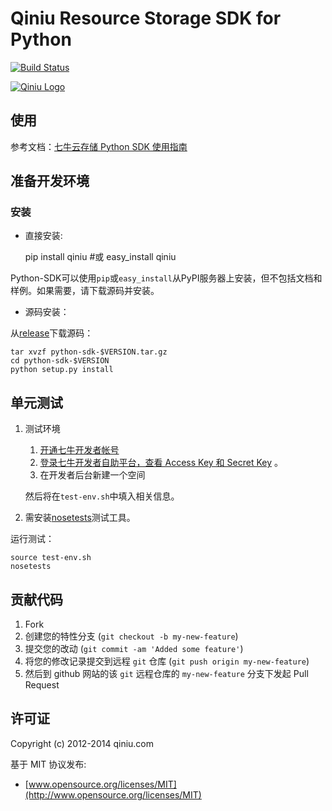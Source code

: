 Qiniu Resource Storage SDK for Python
===

[![Build Status](https://api.travis-ci.org/qiniu/python-sdk.png?branch=master)](https://travis-ci.org/qiniu/python-sdk)

[![Qiniu Logo](http://qiniu-brand.qiniudn.com/5/logo-white-195x105.png)](http://www.qiniu.com/)

## 使用

参考文档：[七牛云存储 Python SDK 使用指南](https://github.com/qiniu/python-sdk/blob/develop/docs/README.md)

## 准备开发环境

### 安装

* 直接安装:

    pip install qiniu
    #或
    easy_install qiniu

Python-SDK可以使用`pip`或`easy_install`从PyPI服务器上安装，但不包括文档和样例。如果需要，请下载源码并安装。

* 源码安装：

从[release](https://github.com/qiniu/python-sdk/releases)下载源码：

    tar xvzf python-sdk-$VERSION.tar.gz
    cd python-sdk-$VERSION
    python setup.py install


## 单元测试

1. 测试环境

	1. [开通七牛开发者帐号](https://portal.qiniu.com/signup)
	2. [登录七牛开发者自助平台，查看 Access Key 和 Secret Key](https://portal.qiniu.com/setting/key) 。
	3. 在开发者后台新建一个空间

	然后将在`test-env.sh`中填入相关信息。

2. 需安装[nosetests](https://nose.readthedocs.org/en/latest/)测试工具。

运行测试：

	source test-env.sh
	nosetests

## 贡献代码

1. Fork
2. 创建您的特性分支 (`git checkout -b my-new-feature`)
3. 提交您的改动 (`git commit -am 'Added some feature'`)
4. 将您的修改记录提交到远程 `git` 仓库 (`git push origin my-new-feature`)
5. 然后到 github 网站的该 `git` 远程仓库的 `my-new-feature` 分支下发起 Pull Request

## 许可证

Copyright (c) 2012-2014 qiniu.com

基于 MIT 协议发布:

* [www.opensource.org/licenses/MIT](http://www.opensource.org/licenses/MIT)
